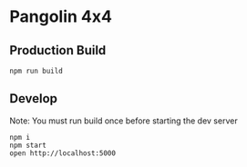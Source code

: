 # Pangolin 4x4

## Production Build

```
npm run build
```

## Develop
Note: You must run build once before starting the dev server

```
npm i
npm start
open http://localhost:5000
```